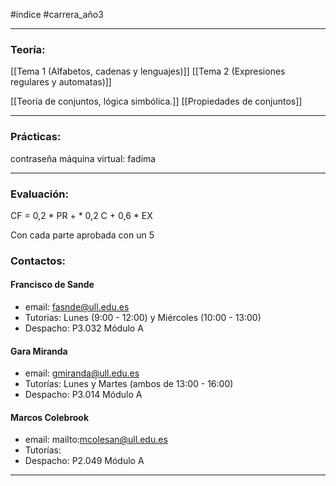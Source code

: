#índice #carrera_año3  
___
### Teoría:
[[Tema 1 (Alfabetos, cadenas y lenguajes)]]
[[Tema 2 (Expresiones regulares y automatas)]]


[[Teoría de conjuntos, lógica simbólica.]]
[[Propiedades de conjuntos]]
___
### Prácticas:
contraseña máquina virtual: fadima
___
### Evaluación:
CF = 0,2 \* PR + \* 0,2 C + 0,6 \* EX

Con cada parte aprobada con un 5
### Contactos:
#### Francisco de Sande
+ email: fasnde@ull.edu.es
+ Tutorias: Lunes (9:00 - 12:00) y Miércoles (10:00 - 13:00)
+ Despacho: P3.032 Módulo A
#### Gara Miranda
+ email: gmiranda@ull.edu.es
+ Tutorías: Lunes y Martes (ambos de 13:00 - 16:00)
+ Despacho: P3.014 Módulo A
#### Marcos Colebrook
+ email: mailto:mcolesan@ull.edu.es
+ Tutorías: 
+ Despacho: P2.049 Módulo A
___
